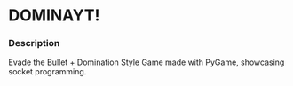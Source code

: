 # DOMINAYT!

### Description

Evade the Bullet + Domination Style Game made with PyGame, showcasing socket programming.

